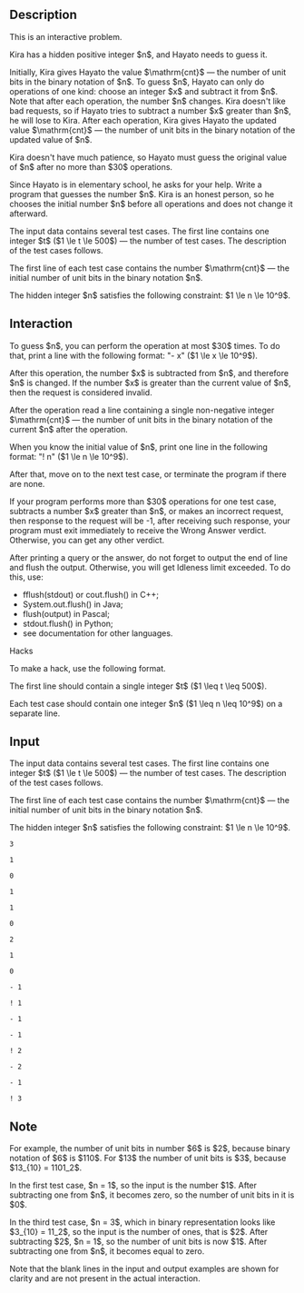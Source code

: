 ## Description

<div><p><span class="tex-font-style-it">This is an interactive problem.</span></p><p>Kira has a hidden positive integer $n$, and Hayato needs to guess it.</p><p>Initially, Kira gives Hayato the value $\mathrm{cnt}$ — the number of unit bits in the binary notation of $n$. To guess $n$, Hayato can only do operations of one kind: choose an integer $x$ and subtract it from $n$. Note that after each operation, the number $n$ <span class="tex-font-style-bf">changes</span>. Kira doesn't like bad requests, so if Hayato tries to subtract a number $x$ greater than $n$, he will lose to Kira. After each operation, Kira gives Hayato the updated value $\mathrm{cnt}$ — the number of unit bits in the binary notation of the updated value of $n$.</p><p>Kira doesn't have much patience, so Hayato must guess the <span class="tex-font-style-bf">original</span> value of $n$ after no more than $30$ operations.</p><p>Since Hayato is in elementary school, he asks for your help. Write a program that guesses the number $n$. Kira is an honest person, so he chooses the initial number $n$ before all operations and <span class="tex-font-style-bf">does not</span> change it afterward.</p></div><div class="input-specification"><p>The input data contains several test cases. The first line contains one integer $t$ ($1 \le t \le 500$) — the number of test cases. The description of the test cases follows.</p><p>The first line of each test case contains the number $\mathrm{cnt}$ — the initial number of unit bits in the binary notation $n$.</p><p>The hidden integer $n$ satisfies the following constraint: $1 \le n \le 10^9$.</p></div><div><h2>Interaction</h2><p>To guess $n$, you can perform the operation at most $30$ times. To do that, print a line with the following format: "<span class="tex-font-style-tt">- x</span>" ($1 \le x \le 10^9$).</p><p>After this operation, the number $x$ is subtracted from $n$, and therefore $n$ <span class="tex-font-style-bf">is changed</span>. If the number $x$ is greater than the current value of $n$, then the request is considered invalid.</p><p>After the operation read a line containing a single non-negative integer $\mathrm{cnt}$ — the number of unit bits in the binary notation of the current $n$ after the operation.</p><p>When you know the <span class="tex-font-style-bf">initial</span> value of $n$, print one line in the following format: "<span class="tex-font-style-tt">! n</span>" ($1 \le n \le 10^9$).</p><p>After that, move on to the next test case, or terminate the program if there are none.</p><p>If your program performs more than $30$ operations for one test case, subtracts a number $x$ greater than $n$, or makes an incorrect request, then <span class="tex-font-style-bf">response to the request will be</span> <span class="tex-font-style-tt">-1</span>, after receiving such response, your program must exit immediately to receive the <span class="tex-font-style-tt">Wrong Answer</span> verdict. Otherwise, you can get any other verdict.</p><p>After printing a query or the answer, do not forget to output the end of line and flush the output. Otherwise, you will get <span class="tex-font-style-tt">Idleness limit exceeded</span>. To do this, use:</p><ul> <li> <span class="tex-font-style-tt">fflush(stdout)</span> or <span class="tex-font-style-tt">cout.flush()</span> in C++; </li><li> <span class="tex-font-style-tt">System.out.flush()</span> in Java; </li><li> <span class="tex-font-style-tt">flush(output)</span> in Pascal; </li><li> <span class="tex-font-style-tt">stdout.flush()</span> in Python; </li><li> see documentation for other languages. </li></ul><p><span class="tex-font-style-bf">Hacks</span></p><p>To make a hack, use the following format.</p><p>The first line should contain a single integer $t$ ($1 \leq t \leq 500$).</p><p>Each test case should contain one integer $n$ ($1 \leq n \leq 10^9$) on a separate line.</p></div>

## Input

<p>The input data contains several test cases. The first line contains one integer $t$ ($1 \le t \le 500$) — the number of test cases. The description of the test cases follows.</p><p>The first line of each test case contains the number $\mathrm{cnt}$ — the initial number of unit bits in the binary notation $n$.</p><p>The hidden integer $n$ satisfies the following constraint: $1 \le n \le 10^9$.</p>





```input1
3

1

0

1

1

0

2

1

0
```




```output1
- 1

! 1

- 1

- 1

! 2

- 2

- 1

! 3
```



## Note

<p>For example, the number of unit bits in number $6$ is $2$, because binary notation of $6$ is $110$. For $13$ the number of unit bits is $3$, because $13_{10} = 1101_2$.</p><p>In the first test case, $n = 1$, so the input is the number $1$. After subtracting one from $n$, it becomes zero, so the number of unit bits in it is $0$.</p><p>In the third test case, $n = 3$, which in binary representation looks like $3_{10} = 11_2$, so the input is the number of ones, that is $2$. After subtracting $2$, $n = 1$, so the number of unit bits is now $1$. After subtracting one from $n$, it becomes equal to zero.</p><p>Note that the blank lines in the input and output examples are shown for clarity and are not present in the actual interaction.</p>
